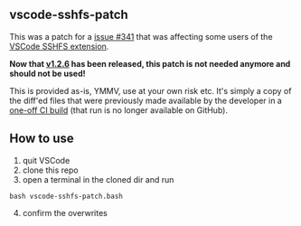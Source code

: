 ## vscode-sshfs-patch

This was a patch for a [issue #341][3] that was affecting some users of the [VSCode SSHFS extension][1].

**Now that [v1.2.6](https://github.com/SchoofsKelvin/vscode-sshfs/releases/tag/v1.26.0)  has been released, this patch is not needed anymore and should not be used!**

This is provided as-is, YMMV, use at your own risk etc. It's simply a copy of the diff'ed files that were previously made available by the developer in a [one-off CI build][2] (that run is no longer available on GitHub).

## How to use

1. quit VSCode
2. clone this repo
3. open a terminal in the cloned dir and run
```shell
bash vscode-sshfs-patch.bash
```
4. confirm the overwrites


[1]: https://marketplace.visualstudio.com/items?itemName=Kelvin.vscode-sshfs
[2]: https://github.com/SchoofsKelvin/vscode-sshfs/actions/runs/2429991070
[3]: https://github.com/SchoofsKelvin/vscode-sshfs/issues/341
